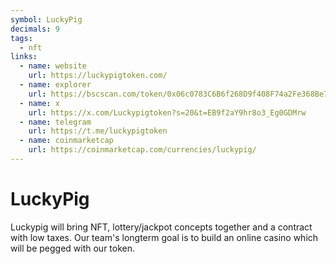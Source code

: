 ```yaml
---
symbol: LuckyPig
decimals: 9
tags:
  - nft
links:
  - name: website
    url: https://luckypigtoken.com/
  - name: explorer
    url: https://bscscan.com/token/0x06c0783C6B6f268D9f408F74a2Fe368Be732F9FF
  - name: x
    url: https://x.com/Luckypigtoken?s=20&t=EB9f2aY9hr8o3_Eg0GDMrw
  - name: telegram
    url: https://t.me/luckypigtoken
  - name: coinmarketcap
    url: https://coinmarketcap.com/currencies/luckypig/
---
```


# LuckyPig

Luckypig will bring NFT, lottery/jackpot concepts together and a contract with low taxes. Our team's longterm goal is to build an online casino which will be pegged with our token.

